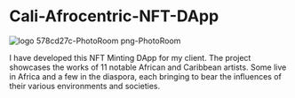 # Cali-Afrocentric-NFT-DApp
![logo 578cd27c-PhotoRoom png-PhotoRoom](https://github.com/XyedAli/Cali-Afrocentric-NFT-DApp/assets/69745298/50c927e7-c647-4e22-9175-d6a9870da1d4)


I have developed this NFT Minting DApp for my client. The project showcases the works of 11 notable African and Caribbean artists. Some live in Africa and a few in the diaspora, each bringing to bear the influences of their various environments and societies.


